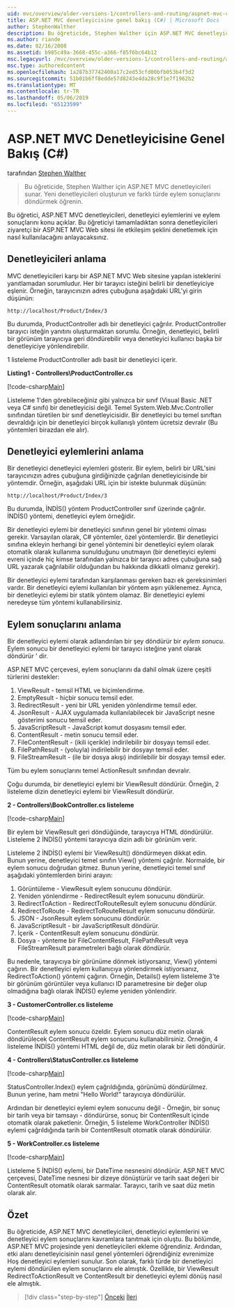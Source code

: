 ```yaml
---
uid: mvc/overview/older-versions-1/controllers-and-routing/aspnet-mvc-controllers-overview-cs
title: ASP.NET MVC denetleyicisine genel bakış (C#) | Microsoft Docs
author: StephenWalther
description: Bu öğreticide, Stephen Walther için ASP.NET MVC denetleyicileri sunar. Yeni denetleyicileri oluşturun ve eylem res farklı türde döndürmek öğrenin...
ms.author: riande
ms.date: 02/16/2008
ms.assetid: b985c49a-3668-455c-a366-f85f6bc64b12
msc.legacyurl: /mvc/overview/older-versions-1/controllers-and-routing/aspnet-mvc-controllers-overview-cs
msc.type: authoredcontent
ms.openlocfilehash: 1a287b37742400a17c2ed53cfd00bfb053b4f3d2
ms.sourcegitcommit: 51b01b6ff8edde57d8243e4da28c9f1e7f1962b2
ms.translationtype: MT
ms.contentlocale: tr-TR
ms.lasthandoff: 05/06/2019
ms.locfileid: "65123599"
---
```

# <a name="aspnet-mvc-controller-overview-c"></a>ASP.NET MVC Denetleyicisine Genel Bakış (C#)

tarafından [Stephen Walther](https://github.com/StephenWalther)

> Bu öğreticide, Stephen Walther için ASP.NET MVC denetleyicileri sunar. Yeni denetleyicileri oluşturun ve farklı türde eylem sonuçlarını döndürmek öğrenin.

Bu öğretici, ASP.NET MVC denetleyicileri, denetleyici eylemlerini ve eylem sonuçlarını konu açıklar. Bu öğreticiyi tamamladıktan sonra denetleyicileri ziyaretçi bir ASP.NET MVC Web sitesi ile etkileşim şeklini denetlemek için nasıl kullanılacağını anlayacaksınız.

## <a name="understanding-controllers"></a>Denetleyicileri anlama

MVC denetleyicileri karşı bir ASP.NET MVC Web sitesine yapılan isteklerini yanıtlamadan sorumludur. Her bir tarayıcı isteğini belirli bir denetleyiciye eşlenir. Örneğin, tarayıcınızın adres çubuğuna aşağıdaki URL'yi girin düşünün:

`http://localhost/Product/Index/3`

Bu durumda, ProductController adlı bir denetleyici çağrılır. ProductController tarayıcı isteğin yanıtını oluşturmaktan sorumlu. Örneğin, denetleyici, belirli bir görünüm tarayıcıya geri döndürebilir veya denetleyici kullanıcı başka bir denetleyiciye yönlendirebilir.

1 listeleme ProductController adlı basit bir denetleyici içerir.

**Listing1 - Controllers\ProductController.cs**

[!code-csharp[Main](aspnet-mvc-controllers-overview-cs/samples/sample1.cs)]

Listeleme 1'den görebileceğiniz gibi yalnızca bir sınıf (Visual Basic .NET veya C# sınıfı) bir denetleyicisi değil. Temel System.Web.Mvc.Controller sınıfından türetilen bir sınıf denetleyicisidir. Bir denetleyici bu temel sınıftan devraldığı için bir denetleyici birçok kullanışlı yöntem ücretsiz devralır (Bu yöntemleri birazdan ele alır).

## <a name="understanding-controller-actions"></a>Denetleyici eylemlerini anlama

Bir denetleyici denetleyici eylemleri gösterir. Bir eylem, belirli bir URL'sini tarayıcınızın adres çubuğuna girdiğinizde çağrılan denetleyicisinde bir yöntemdir. Örneğin, aşağıdaki URL için bir istekte bulunmak düşünün:

`http://localhost/Product/Index/3`

Bu durumda, İNDİS() yöntem ProductController sınıf üzerinde çağrılır. İNDİS() yöntemi, denetleyici eylem örneğidir.

Bir denetleyici eylemi bir denetleyici sınıfının genel bir yöntemi olması gerekir. Varsayılan olarak, C# yöntemler, özel yöntemlerdir. Bir denetleyici sınıfına ekleyin herhangi bir genel yöntemini bir denetleyici eylem olarak otomatik olarak kullanıma sunulduğunu unutmayın (bir denetleyici eylemi evreni içinde hiç kimse tarafından yalnızca bir tarayıcı adres çubuğuna sağ URL yazarak çağrılabilir olduğundan bu hakkında dikkatli olmanız gerekir).

Bir denetleyici eylemi tarafından karşılanması gereken bazı ek gereksinimleri vardır. Bir denetleyici eylemi kullanılan bir yöntem aşırı yüklenemez. Ayrıca, bir denetleyici eylemi bir statik yöntem olamaz. Bir denetleyici eylemi neredeyse tüm yöntemi kullanabilirsiniz.

## <a name="understanding-action-results"></a>Eylem sonuçlarını anlama

Bir denetleyici eylemi olarak adlandırılan bir şey döndürür bir *eylem sonucu*. Eylem sonucu bir denetleyici eylemi bir tarayıcı isteğine yanıt olarak döndürür ' dir.

ASP.NET MVC çerçevesi, eylem sonuçlarını da dahil olmak üzere çeşitli türlerini destekler:

1. ViewResult - temsil HTML ve biçimlendirme.
2. EmptyResult - hiçbir sonucu temsil eder.
3. RedirectResult - yeni bir URL yeniden yönlendirme temsil eder.
4. JsonResult - AJAX uygulamada kullanılabilecek bir JavaScript nesne gösterimi sonucu temsil eder.
5. JavaScriptResult - JavaScript komut dosyasını temsil eder.
6. ContentResult - metin sonucu temsil eder.
7. FileContentResult - (ikili içerikle) indirilebilir bir dosyayı temsil eder.
8. FilePathResult - (yoluyla) indirilebilir bir dosyayı temsil eder.
9. FileStreamResult - (ile bir dosya akışı) indirilebilir bir dosyayı temsil eder.

Tüm bu eylem sonuçlarını temel ActionResult sınıfından devralır.

Çoğu durumda, bir denetleyici eylemi bir ViewResult döndürür. Örneğin, 2 listeleme dizin denetleyici eylemi bir ViewResult döndürür.

**2 - Controllers\BookController.cs listeleme**

[!code-csharp[Main](aspnet-mvc-controllers-overview-cs/samples/sample2.cs)]

Bir eylem bir ViewResult geri döndüğünde, tarayıcıya HTML döndürülür. Listeleme 2 İNDİS() yöntemi tarayıcıya dizin adlı bir görünüm verir.

Listeleme 2 İNDİS() eylemi bir ViewResult() döndürmeyen dikkat edin. Bunun yerine, denetleyici temel sınıfın View() yöntemi çağrılır. Normalde, bir eylem sonucu doğrudan gitmez. Bunun yerine, denetleyici temel sınıf aşağıdaki yöntemlerden birini arayın:

1. Görüntüleme - ViewResult eylem sonucunu döndürür.
2. Yeniden yönlendirme - RedirectResult eylem sonucunu döndürür.
3. RedirectToAction - RedirectToRouteResult eylem sonucunu döndürür.
4. RedirectToRoute - RedirectToRouteResult eylem sonucunu döndürür.
5. JSON - JsonResult eylem sonucunu döndürür.
6. JavaScriptResult - bir JavaScriptResult döndürür.
7. İçerik - ContentResult eylem sonucunu döndürür.
8. Dosya - yönteme bir FileContentResult, FilePathResult veya FileStreamResult parametreleri bağlı olarak döndürür.

Bu nedenle, tarayıcıya bir görünüme dönmek istiyorsanız, View() yöntemi çağırın. Bir denetleyici eylem kullanıcıya yönlendirmek istiyorsanız, RedirectToAction() yöntemi çağırın. Örneğin, Details() eylem listeleme 3'te bir görünüm görüntüler veya kullanıcı ID parametresine bir değer olup olmadığına bağlı olarak İNDİS() eyleme yeniden yönlendirir.

**3 - CustomerController.cs listeleme**

[!code-csharp[Main](aspnet-mvc-controllers-overview-cs/samples/sample3.cs)]

ContentResult eylem sonucu özeldir. Eylem sonucu düz metin olarak döndürülecek ContentResult eylem sonucunu kullanabilirsiniz. Örneğin, 4 listeleme İNDİS() yöntemi HTML değil de, düz metin olarak bir ileti döndürür.

**4 - Controllers\StatusController.cs listeleme**

[!code-csharp[Main](aspnet-mvc-controllers-overview-cs/samples/sample4.cs)]

StatusController.Index() eylem çağrıldığında, görünümü döndürülmez. Bunun yerine, ham metni "Hello World!" tarayıcıya döndürülür.

Ardından bir denetleyici eylemi eylem sonucunu değil - Örneğin, bir sonuç bir tarih veya bir tamsayı - döndürürse, sonuç bir ContentResult içinde otomatik olarak paketlenir. Örneğin, 5 listeleme WorkController İNDİS() eylemi çağrıldığında tarih bir ContentResult otomatik olarak döndürülür.

**5 - WorkController.cs listeleme**

[!code-csharp[Main](aspnet-mvc-controllers-overview-cs/samples/sample5.cs)]

Listeleme 5 İNDİS() eylemi, bir DateTime nesnesini döndürür. ASP.NET MVC çerçevesi, DateTime nesnesi bir dizeye dönüştürür ve tarih saat değeri bir ContentResult otomatik olarak sarmalar. Tarayıcı, tarih ve saat düz metin olarak alır.

## <a name="summary"></a>Özet

Bu öğreticide, ASP.NET MVC denetleyicileri, denetleyici eylemlerini ve denetleyici eylem sonuçlarını kavramlara tanıtmak için oluştu. Bu bölümde, ASP.NET MVC projesinde yeni denetleyicileri ekleme öğrendiniz. Ardından, etki alanı denetleyicisinin nasıl genel yöntemleri öğrendiğiniz evrenimize Hoş denetleyici eylemleri sunulur. Son olarak, farklı türde bir denetleyici eylemi döndürülen eylem sonuçlarını ele almıştık. Özellikle, bir ViewResult RedirectToActionResult ve ContentResult bir denetleyici eylemi dönüş nasıl ele almıştık.

> [!div class="step-by-step"]
> [Önceki](creating-an-action-vb.md)
> [İleri](creating-custom-routes-cs.md)
